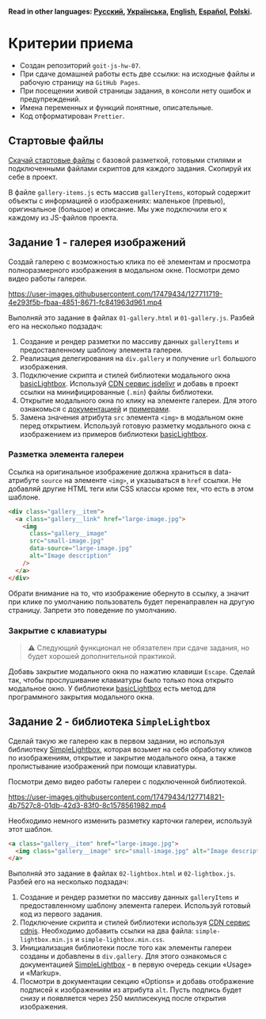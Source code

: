**Read in other languages: [Русский](README.md), [Українська](README.ua.md),
[English](README.en.md), [Español](README.es.md), [Polski](README.pl.md).**

# Критерии приема

- Создан репозиторий `goit-js-hw-07`.
- При сдаче домашней работы есть две ссылки: на исходные файлы и рабочую
  страницу на `GitHub Pages`.
- При посещении живой страницы задания, в консоли нету ошибок и предупреждений.
- Имена переменных и функций понятные, описательные.
- Код отформатирован `Prettier`.

## Стартовые файлы

[Скачай стартовые файлы](https://downgit.github.io/#/home?url=https://github.com/goitacademy/javascript-homework/tree/main/v2/07/src)
с базовой разметкой, готовыми стилями и подключенными файлами скриптов для
каждого задания. Скопируй их себе в проект.

В файле `gallery-items.js` есть массив `galleryItems`, который содержит объекты
с информацией о изображениях: маленькое (превью), оригинальное (большое) и
описание. Мы уже подключили его к каждому из JS-файлов проекта.

## Задание 1 - галерея изображений

Создай галерею с возможностью клика по её элементам и просмотра полноразмерного
изображения в модальном окне. Посмотри демо видео работы галереи.

<!-- Посмотри
[демо видео](https://user-images.githubusercontent.com/17479434/127711719-4e293f5b-fbaa-4851-8671-fc841963d961.mp4)
работы галереи. -->

https://user-images.githubusercontent.com/17479434/127711719-4e293f5b-fbaa-4851-8671-fc841963d961.mp4

Выполняй это задание в файлах `01-gallery.html` и `01-gallery.js`. Разбей его на
несколько подзадач:

1. Создание и рендер разметки по массиву данных `galleryItems` и
   предоставленному шаблону элемента галереи.
2. Реализация делегирования на `div.gallery` и получение `url` большого
   изображения.
3. Подключение скрипта и стилей библиотеки модального окна
   [basicLightbox](https://basiclightbox.electerious.com/). Используй
   [CDN сервис jsdelivr](https://www.jsdelivr.com/package/npm/basiclightbox?path=dist)
   и добавь в проект ссылки на минифицированные (`.min`) файлы библиотеки.
4. Открытие модального окна по клику на элементе галереи. Для этого ознакомься с
   [документацией](https://github.com/electerious/basicLightbox#readme) и
   [примерами](https://basiclightbox.electerious.com/).
5. Замена значения атрибута `src` элемента `<img>` в модальном окне перед
   открытием. Используй готовую разметку модального окна с изображением из
   примеров библиотеки [basicLightbox](https://basiclightbox.electerious.com/).

### Разметка элемента галереи

Ссылка на оригинальное изображение должна храниться в data-атрибуте `source` на
элементе `<img>`, и указываться в `href` ссылки. Не добавляй другие HTML теги
или CSS классы кроме тех, что есть в этом шаблоне.

```html
<div class="gallery__item">
  <a class="gallery__link" href="large-image.jpg">
    <img
      class="gallery__image"
      src="small-image.jpg"
      data-source="large-image.jpg"
      alt="Image description"
    />
  </a>
</div>
```

Обрати внимание на то, что изображение обернуто в ссылку, а значит при клике по
умолчанию пользователь будет перенаправлен на другую страницу. Запрети это
поведение по умолчанию.

### Закрытие с клавиатуры

> ⚠️ Следующий функционал не обязателен при сдаче задания, но будет хорошей
> дополнительной практикой.

Добавь закрытие модального окна по нажатию клавиши `Escape`. Сделай так, чтобы
прослушивание клавиатуры было только пока открыто модальное окно. У библиотеки
[basicLightbox](https://basiclightbox.electerious.com/) есть метод для
программного закрытия модального окна.

## Задание 2 - библиотека `SimpleLightbox`

Сделай такую же галерею как в первом задании, но используя библиотеку
[SimpleLightbox](https://simplelightbox.com/), которая возьмет на себя обработку
кликов по изображениям, открытие и закрытие модального окна, а также
пролистывание изображений при помощи клавиатуры.

Посмотри демо видео работы галереи с подключенной библиотекой.

https://user-images.githubusercontent.com/17479434/127714821-4b7527c8-01db-42d3-83f0-8c1578561982.mp4

<!-- Посмотри
[демо видео](https://user-images.githubusercontent.com/17479434/127714821-4b7527c8-01db-42d3-83f0-8c1578561982.mp4)
работы галереи с подключенной библиотекой. -->

Необходимо немного изменить разметку карточки галереи, используй этот шаблон.

```html
<a class="gallery__item" href="large-image.jpg">
  <img class="gallery__image" src="small-image.jpg" alt="Image description" />
</a>
```

Выполняй это задание в файлах `02-lightbox.html` и `02-lightbox.js`. Разбей его
на несколько подзадач:

1. Создание и рендер разметки по массиву данных `galleryItems` и
   предоставленному шаблону элемента галереи. Используй готовый код из первого
   задания.
2. Подключение скрипта и стилей библиотеки используя
   [CDN сервис cdnjs](https://cdnjs.com/libraries/simplelightbox). Необходимо
   добавить ссылки на два файла: `simple-lightbox.min.js` и
   `simple-lightbox.min.css`.
3. Инициализация библиотеки после того как элементы галереи созданы и добавлены
   в `div.gallery`. Для этого ознакомься с документацией
   [SimpleLightbox](https://simplelightbox.com/) - в первую очередь секции
   «Usage» и «Markup».
4. Посмотри в документации секцию «Options» и добавь отображение подписей к
   изображениям из атрибута `alt`. Пусть подпись будет снизу и появляется через
   250 миллисекунд после открытия изображения.
